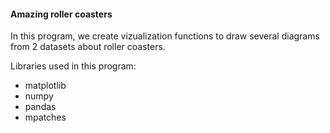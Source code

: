 #### Amazing roller coasters

In this program, we create vizualization functions to draw several diagrams from 2 datasets about roller coasters.

Libraries used in this program:

- matplotlib
- numpy
- pandas
- mpatches
